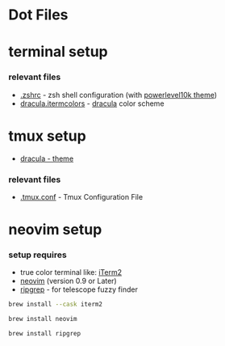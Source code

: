 # Dot Files

# terminal setup

### relevant files

- [.zshrc](.zshrc) - zsh shell configuration (with [powerlevel10k theme](https://github.com/romkatv/powerlevel10k))
- [dracula.itermcolors](dracula.itermcolors) - [dracula](https://draculatheme.com/iterm) color scheme

# tmux setup

- [dracula - theme](https://draculatheme.com/tmux)

### relevant files

- [.tmux.conf](.tmux.conf) - Tmux Configuration File

# neovim setup

### setup requires

- true color terminal like: [iTerm2](https://iterm2.com/)
- [neovim](https://neovim.io/) (version 0.9 or Later)
- [ripgrep](https://github.com/BurntSushi/ripgrep) - for telescope fuzzy finder

```bash
brew install --cask iterm2
```

```bash
brew install neovim
```

```bash
brew install ripgrep
```

